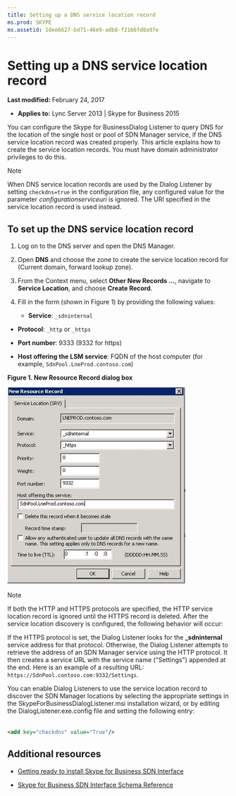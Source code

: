 ```yaml
---
title: Setting up a DNS service location record
ms.prod: SKYPE
ms.assetid: 1dee6627-bd71-46e9-adb8-f2166fd8a97e
---
```



# Setting up a DNS service location record

 **Last modified:** February 24, 2017




 * **Applies to:** Lync Server 2013 | Skype for Business 2015

You can configure the Skype for BusinessDialog Listener to query DNS for the location of the single host or pool of SDN Manager service, if the DNS service location record was created properly. This article explains how to create the service location records. You must have domain administrator privileges to do this. 

> [!NOTE]
> When DNS service location records are used by the Dialog Listener by setting  `checkdns=true` in the configuration file, any configured value for the parameter _configurationserviceuri_ is ignored. The URI specified in the service location record is used instead.





## To set up the DNS service location record






1. Log on to the DNS server and open the DNS Manager. 


2. Open **DNS** and choose the zone to create the service location record for (Current domain, forward lookup zone).


3. From the Context menu, select **Other New Records ...**, navigate to **Service Location**, and choose **Create Record**.


4. Fill in the form (shown in Figure 1) by providing the following values: 

   - **Service**: `_sdninternal`


  - **Protocol**: `_http` or `_https`


  - **Port number**: 9333 (9332 for https)


  - **Host offering the LSM service**: FQDN of the host computer (for example, `SdnPool.LneProd.contoso.com`) 



   **Figure 1. New Resource Record dialog box**



  ![Add DNS SVR records](../images/Lync_Sdn_interface_New_resource_record.jpg)



   > [!NOTE]
   > If both the HTTP and HTTPS protocols are specified, the HTTP service location record is ignored until the HTTPS record is deleted. 
After the service location discovery is configured, the following behavior will occur: 



If the HTTPS protocol is set, the Dialog Listener looks for the **_sdninternal** service address for that protocol. Otherwise, the Dialog Listener attempts to retrieve the address of an SDN Manager service using the HTTP protocol. It then creates a service URL with the service name ("Settings") appended at the end. Here is an example of a resulting URL: `https://SdnPool.contoso.com:9332/Settings`. 



You can enable Dialog Listeners to use the service location record to discover the SDN Manager locations by selecting the appropriate settings in the SkypeForBusinessDialogListener.msi installation wizard, or by editing the DialogListener.exe.config file and setting the following entry: 


```xml

<add key="checkdns" value="True"/>
```


## Additional resources


-  [Getting ready to install Skype for Business SDN Interface](getting-ready-to-install-sdn-interface.md)


-  [Skype for Business SDN Interface Schema Reference](skype-for-business-sdn-interface-schema-reference.md)




